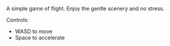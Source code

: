 A simple game of flight. Enjoy the gentle scenery and no stress.

Controls:
- WASD to move
- Space to accelerate
